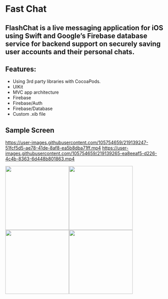 # Fast Chat

## **FlashChat is a live messaging application for iOS using Swift and Google’s Firebase database service for backend support on securely saving user accounts and their personal chats.**

## Features:
* Using 3rd party libraries with CocoaPods.
* UIKit
* MVC app architecture
* Firebase
* Firebase/Auth
* Firebase/Database
* Custom .xib file

## Sample Screen 
https://user-images.githubusercontent.com/105754659/219139247-51fcf5d5-ae78-41de-8af8-ea5b8dba71ff.mp4 https://user-images.githubusercontent.com/105754659/219139265-ea8eeaf5-d226-4c4b-8363-6d448b801863.mp4

<img src="https://user-images.githubusercontent.com/105754659/219139519-27abeac4-f037-4965-8019-f0c6aecc6192.png" width="200"><img src="https://user-images.githubusercontent.com/105754659/219139592-46275c9c-f1a8-49bb-90df-a0ee1d68ae51.png" width="200">
<img src="https://user-images.githubusercontent.com/105754659/219139680-0414a196-64b4-4912-9c61-ee83c865053c.png" width="200"><img src="https://user-images.githubusercontent.com/105754659/219139766-f06e0d52-d530-4263-bcf9-108e1d334d09.png" width="200">



















